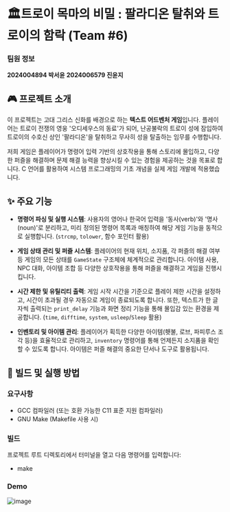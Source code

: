# 🏛트로이 목마의 비밀 : 팔라디온 탈취와 트로이의 함락 (Team #6)

### 팀원 정보

**2024004894 박서윤**
**2024006579 진윤지**

## 🎮 프로젝트 소개

이 프로젝트는 고대 그리스 신화를 배경으로 하는 **텍스트 어드벤처 게임**입니다. 플레이어는 트로이 전쟁의 영웅 '오디세우스의 동료'가 되어, 난공불락의 트로이 성에 잠입하여 트로이의 수호신 상인 '팔라디온'을 탈취하고 무사히 성을 탈출하는 임무를 수행합니다.

저희 게임은 플레이어가 명령어 입력 기반의 상호작용을 통해 스토리에 몰입하고, 다양한 퍼즐을 해결하며 문제 해결 능력을 향상시킬 수 있는 경험을 제공하는 것을 목표로 합니다. C 언어를 활용하여 시스템 프로그래밍의 기초 개념을 실제 게임 개발에 적용했습니다.


## ✨ 주요 기능

* **명령어 파싱 및 실행 시스템**:
    사용자의 영어나 한국어 입력을 '동사(verb)'와 '명사(noun)'로 분리하고, 미리 정의된 명령어 목록과 매칭하여 해당 게임 기능을 동적으로 실행합니다. (`strcmp`, `tolower`, 함수 포인터 활용)

* **게임 상태 관리 및 퍼즐 시스템**:
    플레이어의 현재 위치, 소지품, 각 퍼즐의 해결 여부 등 게임의 모든 상태를 `GameState` 구조체에 체계적으로 관리합니다. 아이템 사용, NPC 대화, 아이템 조합 등 다양한 상호작용을 통해 퍼즐을 해결하고 게임을 진행시킵니다.

* **시간 제한 및 유틸리티 출력**:
    게임 시작 시간을 기준으로 플레이 제한 시간을 설정하고, 시간이 초과될 경우 자동으로 게임이 종료되도록 합니다. 또한, 텍스트가 한 글자씩 출력되는 `print_delay` 기능과 화면 정리 기능을 통해 몰입감 있는 환경을 제공합니다. (`time`, `difftime`, `system`, `usleep`/`Sleep` 활용)

* **인벤토리 및 아이템 관리**:
    플레이어가 획득한 다양한 아이템(횃불, 로브, 파피루스 조각 등)을 효율적으로 관리하고, `inventory` 명령어를 통해 언제든지 소지품을 확인할 수 있도록 합니다. 아이템은 퍼즐 해결의 중요한 단서나 도구로 활용됩니다.


## 🚀 빌드 및 실행 방법

### 요구사항
* GCC 컴파일러 (또는 호환 가능한 C11 표준 지원 컴파일러)
* GNU Make (Makefile 사용 시)

### 빌드

프로젝트 루트 디렉토리에서 터미널을 열고 다음 명령어를 입력합니다:

* make

### Demo
![image](https://github.com/user-attachments/assets/7ee5833d-ec76-4f41-9693-e63caaf579f1)

